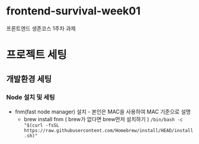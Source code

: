 # frontend-survival-week01

프론트엔드 생존코스 1주차 과제

# 프로젝트 세팅
## 개발환경 세팅
### Node 설치 및 세팅

* fnm(fast node manager) 설치 - 본인은 MAC을 사용하여 MAC 기준으로 설명
  * brew install fnm ( brew가 없다면 brew먼저 설치하기 )
  ```/bin/bash -c "$(curl -fsSL https://raw.githubusercontent.com/Homebrew/install/HEAD/install.sh)"```